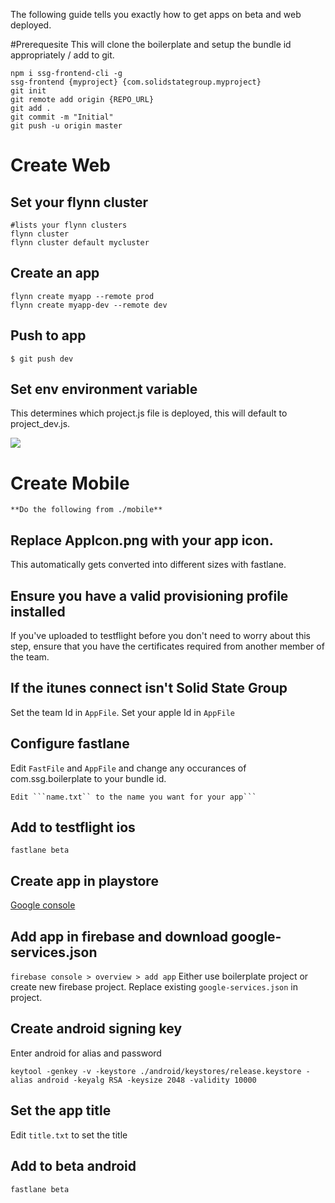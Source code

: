 The following guide tells you exactly how to get apps on beta and web deployed.

#Prerequesite
This will clone the boilerplate and setup the bundle id appropriately / add to git.

```
npm i ssg-frontend-cli -g
ssg-frontend {myproject} {com.solidstategroup.myproject}
git init
git remote add origin {REPO_URL}
git add .
git commit -m "Initial"
git push -u origin master
```

# Create Web

## Set your flynn cluster
```
#lists your flynn clusters
flynn cluster
flynn cluster default mycluster
```

## Create an app
```
flynn create myapp --remote prod
flynn create myapp-dev --remote dev
```

## Push to app
```$ git push dev```

## Set env environment variable
This determines which project.js file is deployed, this will default to project_dev.js.

<img src="http://image.prntscr.com/image/81147f28c68c413cb9ce9774b639396e.png"/>



# Create Mobile

    **Do the following from ./mobile**


## Replace AppIcon.png with your app icon.
This automatically gets converted into different sizes with fastlane.

## Ensure you have a valid provisioning profile installed
If you've uploaded to testflight before you don't need to worry about this step, ensure that  you have the certificates required from another member of the team.

## If the itunes connect isn't Solid State Group
Set the team Id in ```AppFile```. Set your apple Id in ```AppFile```

## Configure fastlane
Edit ```FastFile``` and ```AppFile``` and change any occurances of com.ssg.boilerplate to your bundle id.

    Edit ```name.txt`` to the name you want for your app```

## Add to testflight ios
```
fastlane beta
```

## Create app in playstore
<a href="https://play.google.com/apps">Google console</a>


## Add app in firebase and download google-services.json
```firebase console > overview > add app```
Either use boilerplate project or create new firebase project. Replace existing ```google-services.json``` in project.

## Create android signing key
Enter android for alias and password
```
keytool -genkey -v -keystore ./android/keystores/release.keystore -alias android -keyalg RSA -keysize 2048 -validity 10000
```

## Set the app title
Edit ```title.txt``` to set the title


## Add to beta android
```
fastlane beta
```